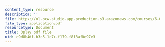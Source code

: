 ```yaml
---
content_type: resource
description: ''
file: https://ol-ocw-studio-app-production.s3.amazonaws.com/courses/6-00sc-introduction-to-computer-science-and-programming-spring-2011/c9d8b4dfb3c51c7cf179f8f8af0e97e3_pjLbxB9TXJs.pdf
file_type: application/pdf
resourcetype: Document
title: 3play pdf file
uid: c9d8b4df-b3c5-1c7c-f179-f8f8af0e97e3
---
```

